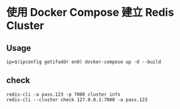# 使用 Docker Compose 建立 Redis Cluster

## Usage

```
ip=$(ipconfig getifaddr en0) docker-compose up -d --build

```

## check

```
redis-cli -a pass.123 -p 7000 cluster info
redis-cli --cluster check 127.0.0.1:7000 -a pass.123
```
